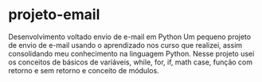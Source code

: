 # projeto-email
Desenvolvimento voltado envio de e-mail em Python 
Um pequeno projeto de envio de e-mail usando o aprendizado nos curso que realizei, assim consolidando meu conhecimento na linguagem Python. 
Nesse projeto usei os conceitos de básicos de variáveis, while, for, if, math case, função com retorno e sem retorno e conceito de módulos.
